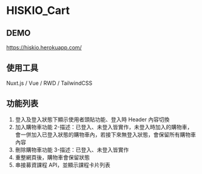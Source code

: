 # HISKIO_Cart

## DEMO

https://hiskio.herokuapp.com/

## 使用工具

Nuxt.js / Vue /  RWD / TailwindCSS

## 功能列表

1. 登入及登入狀態下顯示使用者頭貼功能、登入時 Header 內容切換
2. 加入購物車功能
    2-描述：已登入、未登入皆實作，未登入時加入的購物車，會一併加入已登入狀態的購物車內，若接下來無登入狀態，會保留所有購物車內容
3. 刪除購物車功能
    3-描述：已登入、未登入皆實作
4. 重整網頁後，購物車會保留狀態
5. 串接募資課程 API，並顯示課程卡片列表
